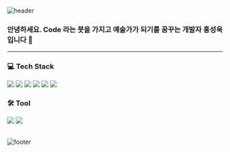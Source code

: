 ![header](https://capsule-render.vercel.app/api?type=waving&color=gradient&customColorList=30&height=100&section=header)

<h3> 안녕하세요. Code 라는 붓을 가지고 예술가가 되기를 꿈꾸는 개발자 홍성욱 입니다 👋</h3>

---

<h3>💻 Tech Stack</h3>
<span>
<img src="https://img.shields.io/badge/-HTML-%23E34F26?style=for-the-badge&logo=HTML5&logoColor=white">
<img src="https://img.shields.io/badge/-CSS-%231572B6?style=for-the-badge&logo=CSS3&logoColor=white">
<img src="https://img.shields.io/badge/-JavaScript-%23F7DF1E?style=for-the-badge&logo=JavaScript&logoColor=white">
<img src="https://img.shields.io/badge/-React-%2361DAFB?style=for-the-badge&logo=React&logoColor=white">
<img src="https://img.shields.io/badge/MongoDB-4EA94B?style=for-the-badge&logo=mongodb&logoColor=white">
<img src="https://img.shields.io/badge/MySQL-005C84?style=for-the-badge&logo=mysql&logoColor=white">
</span>

<h3>🛠 Tool</h3>
<span>
<img src="https://img.shields.io/badge/VSCode-0078D4?style=for-the-badge&logo=visual%20studio%20code&logoColor=white">
<img src="https://img.shields.io/badge/Notion-000000?style=for-the-badge&logo=notion&logoColor=white">
<span>

<br/>

<!-- <h3>🌿 Status</h3>
<p>
    <a href="https://github.com/anuraghazra/github-readme-stats">
        <img height="180px" src="https://github-readme-stats.vercel.app/api?username=ukssss&show_icons=true&theme=react" />
</a>
    <a href="https://github.com/anuraghazra/convoychat">
        <img  height="180px" src="https://github-readme-stats.vercel.app/api/top-langs/?username=ukssss&layout=compact&theme=react" />
    </a>
</p> -->

<br/>

![footer](https://capsule-render.vercel.app/api?type=waving&color=gradient&customColorList=30&height=100&section=footer)
